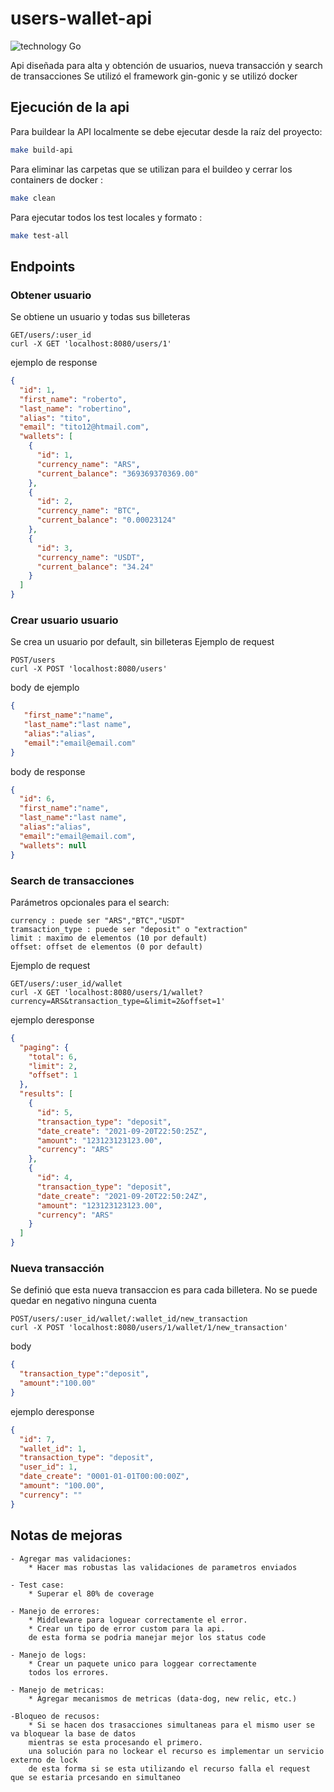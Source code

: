 # users-wallet-api
![technology Go](https://img.shields.io/badge/technology-go-blue.svg)

Api diseñada para alta y obtención de usuarios, nueva transacción y search de transacciones
Se utilizó el framework gin-gonic y se utilizó docker

## Ejecución de la api

Para buildear la API localmente se debe ejecutar desde la raíz del proyecto:

```bash
make build-api
```

Para eliminar las carpetas que se utilizan para el buildeo
y cerrar los containers de docker :

```bash
make clean
```

Para ejecutar todos los test locales y formato :

```bash
make test-all
```
## Endpoints

### Obtener usuario
Se obtiene un usuario y todas sus billeteras
```http
GET/users/:user_id
curl -X GET 'localhost:8080/users/1'
```
ejemplo de response 
```json
{
  "id": 1,
  "first_name": "roberto",
  "last_name": "robertino",
  "alias": "tito",
  "email": "tito12@htmail.com",
  "wallets": [
    {
      "id": 1,
      "currency_name": "ARS",
      "current_balance": "369369370369.00"
    },
    {
      "id": 2,
      "currency_name": "BTC",
      "current_balance": "0.00023124"
    },
    {
      "id": 3,
      "currency_name": "USDT",
      "current_balance": "34.24"
    }
  ]
}
```

### Crear usuario usuario
Se crea un usuario por default, sin billeteras
Ejemplo de request
```http
POST/users
curl -X POST 'localhost:8080/users'
```
body de ejemplo
```json
{
   "first_name":"name",
   "last_name":"last name",
   "alias":"alias",
   "email":"email@email.com"
}
```
body de response
```json
{
  "id": 6,
  "first_name":"name",
  "last_name":"last name",
  "alias":"alias",
  "email":"email@email.com",
  "wallets": null
}
```
### Search de transacciones
Parámetros opcionales para el search:

    currency : puede ser "ARS","BTC","USDT"
    tramsaction_type : puede ser "deposit" o "extraction"
    limit : maximo de elementos (10 por default)
    offset: offset de elementos (0 por default)

Ejemplo de request
```http
GET/users/:user_id/wallet
curl -X GET 'localhost:8080/users/1/wallet?currency=ARS&transaction_type=&limit=2&offset=1'
```

ejemplo deresponse
```json
{
  "paging": {
    "total": 6,
    "limit": 2,
    "offset": 1
  },
  "results": [
    {
      "id": 5,
      "transaction_type": "deposit",
      "date_create": "2021-09-20T22:50:25Z",
      "amount": "123123123123.00",
      "currency": "ARS"
    },
    {
      "id": 4,
      "transaction_type": "deposit",
      "date_create": "2021-09-20T22:50:24Z",
      "amount": "123123123123.00",
      "currency": "ARS"
    }
  ]
}
```

### Nueva transacción
Se definió que esta nueva transaccion es para cada billetera.
No se puede quedar en negativo ninguna cuenta
```http
POST/users/:user_id/wallet/:wallet_id/new_transaction
curl -X POST 'localhost:8080/users/1/wallet/1/new_transaction'
```

body 
```json
{
  "transaction_type":"deposit",
  "amount":"100.00"
}
```
ejemplo deresponse
```json
{
  "id": 7,
  "wallet_id": 1,
  "transaction_type": "deposit",
  "user_id": 1,
  "date_create": "0001-01-01T00:00:00Z",
  "amount": "100.00",
  "currency": ""
}
```
## Notas de mejoras 
    - Agregar mas validaciones:
        * Hacer mas robustas las validaciones de parametros enviados
    
    - Test case:
        * Superar el 80% de coverage

    - Manejo de errores: 
        * Middleware para loguear correctamente el error.
        * Crear un tipo de error custom para la api.
        de esta forma se podria manejar mejor los status code
    
    - Manejo de logs:
        * Crear un paquete unico para loggear correctamente
        todos los errores.

    - Manejo de metricas:
        * Agregar mecanismos de metricas (data-dog, new relic, etc.)
    
    -Bloqueo de recusos:
        * Si se hacen dos trasacciones simultaneas para el mismo user se va bloquear la base de datos
        mientras se esta procesando el primero.
        una solución para no lockear el recurso es implementar un servicio externo de lock
        de esta forma si se esta utilizando el recurso falla el request que se estaria prcesando en simultaneo